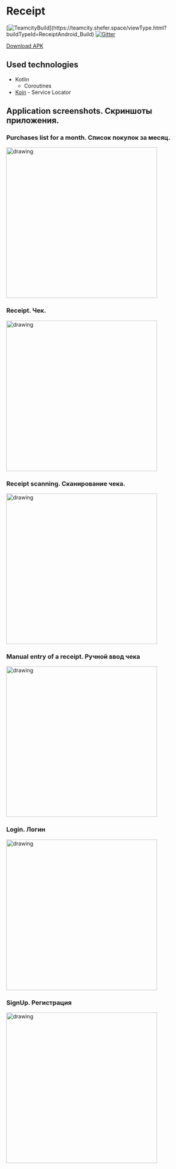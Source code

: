 # Receipt

[![TeamcityBuild](https://teamcity.shefer.space/app/rest/builds/strob:(buildType:(project:(id:ReceiptAndroid)))/statusIcon.svg)](https://teamcity.shefer.space/viewType.html?buildTypeId=ReceiptAndroid_Build)
[![Gitter](https://badges.gitter.im/receipt-project/receipt-android.svg)](https://gitter.im/receipt-project/receipt-android?utm_source=badge&utm_medium=badge&utm_campaign=pr-badge)

[Download APK](https://receipt.shefer.space/android/distributions/app-debug.apk)

## Used technologies
- Kotlin
  - Coroutines
- [Koin](https://insert-koin.io/) - Service Locator

## Application screenshots. Скриншоты приложения.

### Purchases list for a month. Список покупок за месяц.
<img src="https://psv4.userapi.com/c856320/u58821353/docs/d6/d0f97cefe870/photo_2020-07-26_15-28-30.jpg?extra=opiL64FpocC_qndXrgNNPAC_MPyz2CBFdlKQZNqhe0pk1H3OtBEVQder-QRMH5gB71N0WJ9buzfXVz81e9DcsBLBWeMaQdmHyt1A2aOJwlvCE2-NbgAtdsdGF0wLT1xHlH2iL4PzigqSoN-qPONL" alt="drawing" width="400"/>

### Receipt. Чек.
<img src="https://psv4.userapi.com/c856320/u58821353/docs/d14/dee332688e7f/photo_2020-07-26_15-28-29_2.jpg?extra=lkTsbit8Ii0oks-rmwijtn7R95Vo4D28TJoLN1Ggnwki5NMShBQi37q4FWtcYu0_kvWm_Yp8lBMTgSdCSQgYqGnL51iAeVvxqhFVrm4J5qwlPs9XeEBWtijLkuQGGa1IK9YLjS_WMdVXfzdJ2dVF" alt="drawing" width="400"/>

### Receipt scanning. Сканирование чека.
<img src="https://psv4.userapi.com/c856320/u58821353/docs/d16/28938548aba2/photo_2020-07-26_17-20-25.jpg?extra=jyQMplcoIY4G7uG-76WrMeu5jDPLMgrVSn2cJtBxVjDqDYt1SEfZJa1U9Rs__wsJ5T5r2yPJMoSwBstKYlBrT35XUXVPFyJpjchTdrbrn7z-aUKJqbbRar2FJoJUlAcjFQvvp0xOqaZVeDk68w6V" alt="drawing" width="400"/>

### Manual entry of a receipt. Ручной ввод чека
<img src="https://psv4.userapi.com/c856320/u58821353/docs/d10/5b1058d84ffc/photo_2020-07-26_17-24-21.jpg?extra=dwjaQZa4M6FxvmRri-lvAKK6b95BeweI2aMWh41DbePZPrwN6RcRPITQCWKkNEgL3xmCAuIaKHogPi0aB1c12zus0h39-7yDwFhyv3qVKZ9Y4l6SIT1q_IeVGHYkvgmIC49qLnRm8BqEtShzeeLA" alt="drawing" width="400"/>

### Login. Логин
<img src="https://psv4.userapi.com/c856320/u58821353/docs/d18/142af6821ea6/photo_2020-07-26_15-28-38.jpg?extra=91gWPYnUfV1fFPSonN9k2RjGt1fFQtToUwN-K9wRoECSlzC7ryt8Q9XuywEY3GfLH_rkz-pZrs8XgMkcnXLiszrzmFkSjlra9kA5PSuRMt-1A_zy3k99Xoyd-hD71bUuh2Hrcrkg1E6ZTrUSyoeW" alt="drawing" width="400"/>

### SignUp. Регистрация
<img src="https://psv4.userapi.com/c856320/u58821353/docs/d16/6ecbe7de0db7/photo_2020-07-26_15-28-29.jpg?extra=egg7jUD-1i3Tu7qGw_ZImgVNkCY3nIOJlb7kyAUyQ8-CPM99TcP_H5LcR4yrVJDCsMfzywBHO2mYN3tqW4EAGbd6pkWBTQRM7wqByUZ2wuMUPidixp4IFDwhVgFVXO7CWGX6w-nDnRL6rYI0XULa" alt="drawing" width="400"/>
